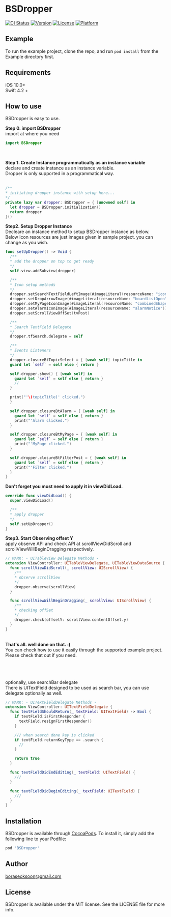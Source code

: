 # BSDropper

[![CI Status](https://img.shields.io/travis/boraseoksoon@gmail.com/BSDropper.svg?style=flat)](https://travis-ci.org/boraseoksoon@gmail.com/BSDropper)
[![Version](https://img.shields.io/cocoapods/v/BSDropper.svg?style=flat)](https://cocoapods.org/pods/BSDropper)
[![License](https://img.shields.io/cocoapods/l/BSDropper.svg?style=flat)](https://cocoapods.org/pods/BSDropper)
[![Platform](https://img.shields.io/cocoapods/p/BSDropper.svg?style=flat)](https://cocoapods.org/pods/BSDropper)

## Example

To run the example project, clone the repo, and run `pod install` from the Example directory first.

## Requirements
iOS 10.0+ <br>
Swift 4.2 + <br>

## How to use
BSDropper is easy to use.<br>

<b>Step 0. import BSDropper</b>
<br>
import at where you need 
<br>
```Swift
import BSDropper
```
<br>

<b>Step 1. Create Instance programmatically as an instance variable </b>
<br>
declare and create instance as an instance variable. 
<br>
Dropper is only supported in a programmatical way.  
<br>

```Swift
/**
* initiating dropper instance with setup here...
*/
private lazy var dropper: BSDropper = { [unowned self] in
  let dropper = BSDropper.initialization()
  return dropper
}()
```

<b>Step2. Setup Dropper Instance</b>
<br>
Decleare an instance method to setup BSDropper instance as below. 
<br>
Below Icon resources are just images given in sample project. you can change as you wish. 
<br>

```Swift
func setUpDropper() -> Void {
  /**
  * add the dropper on top to get ready
  */
  self.view.addSubview(dropper)

  /**
  * Icon setup methods
  */
  dropper.setSearchTextFieldLeftImage(#imageLiteral(resourceName: "iconSearch"))
  dropper.setDropArrowImage(#imageLiteral(resourceName: "boardListOpen"))
  dropper.setMyPageIconImage(#imageLiteral(resourceName: "combinedShape"))
  dropper.setAlarmIconImage(#imageLiteral(resourceName: "alarmNotice"))
  dropper.setScrollViewOffSet(tvPost)

  /**
  * Search TextField Delegate
  */
  dropper.tfSearch.delegate = self

  /**
  * Events Listeners
  */
  dropper.closureBtTopicSelect = { [weak self] topicTitle in
  guard let `self` = self else { return }

  self.dropper.show() { [weak self] in
    guard let `self` = self else { return }
    //
  }

  print("'\(topicTitle)' clicked.")
  }

  self.dropper.closureBtAlarm = { [weak self] in
    guard let `self` = self else { return }
    print("'Alarm clicked.")
  }

  self.dropper.closureBtMyPage = { [weak self] in
    guard let `self` = self else { return }
    print("'MyPage clicked.")
  }

  self.dropper.closureBtFilterPost = { [weak self] in
    guard let `self` = self else { return }
    print("'Filter clicked.")
  }
}
```
<b>Don't forget you must need to apply it in viewDidLoad.</b>
<br>
```Swift
override func viewDidLoad() {
  super.viewDidLoad()

  /**
  * apply dropper 
  */
  self.setUpDropper()
}
```

<b>Step3. Start Observing offset Y</b>
<br>
apply observe API and check API at scrollViewDidScroll and scrollViewWillBeginDragging respectively.
<br>

```Swift
// MARK: - UITableView Delegate Methods -
extension ViewController: UITableViewDelegate, UITableViewDataSource {
  func scrollViewDidScroll(_ scrollView: UIScrollView) {
    /**
    * observe scrollView
    */
    dropper.observe(scrollView)
  }

  func scrollViewWillBeginDragging(_ scrollView: UIScrollView) {
    /**
    * checking offSet
    */
    dropper.check(offsetY: scrollView.contentOffset.y)
  }
}
```

<br>
<b>That's all. well done on that. :) </b>
<br>
You can check how to use it easily through the supported example project. Please check that out if you need.
<br>


<br>
<br>
<br>
<br>
optionally, use searchBar delegate
<br>
There is UITextField designed to be used as search bar, you can use delegate optionally as well. 
<br>

```Swift
// MARK: - UITextFieldDelegate Methods -
extension ViewController: UITextFieldDelegate {
  func textFieldShouldReturn(_ textField: UITextField) -> Bool {
    if textField.isFirstResponder {
      textField.resignFirstResponder()
    }

    /// when search done key is clicked
    if textField.returnKeyType == .search {
      //
    }

    return true
  }

  func textFieldDidEndEditing(_ textField: UITextField) {
    ///
  }

  func textFieldDidBeginEditing(_ textField: UITextField) {
    ///
  }
}

```

## Installation

BSDropper is available through [CocoaPods](https://cocoapods.org). To install
it, simply add the following line to your Podfile:

```ruby
pod 'BSDropper'
```

## Author

boraseoksoon@gmail.com

## License

BSDropper is available under the MIT license. See the LICENSE file for more info.
